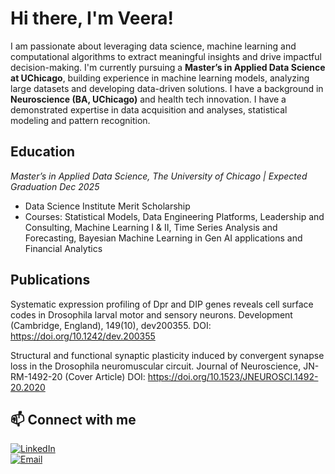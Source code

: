 # **Hi there, I'm Veera!**
I am passionate about leveraging data science, machine learning and computational algorithms to extract
meaningful insights and drive impactful decision-making. I'm currently pursuing a **Master’s in Applied Data Science at UChicago**, building experience in machine learning models, analyzing large datasets and developing data-driven solutions. I have a background in **Neuroscience (BA, UChicago)** and health tech innovation. I have a demonstrated expertise in data acquisition and analyses, statistical modeling and pattern recognition. 

## **Education** 
*Master’s in Applied Data Science, The University of Chicago | Expected Graduation Dec 2025*

- Data Science Institute Merit Scholarship
- Courses: Statistical Models, Data Engineering Platforms, Leadership and Consulting, Machine Learning I & II, Time Series
  Analysis and Forecasting, Bayesian Machine Learning in Gen AI applications and Financial Analytics

## **Publications** 
Systematic expression profiling of Dpr and DIP genes reveals cell surface codes in Drosophila larval motor and
sensory neurons. Development (Cambridge, England), 149(10), dev200355. DOI: https://doi.org/10.1242/dev.200355

Structural and functional synaptic plasticity induced by convergent synapse loss in the Drosophila neuromuscular circuit. Journal of Neuroscience, JN-
RM-1492-20 (Cover Article) DOI: https://doi.org/10.1523/JNEUROSCI.1492-20.2020

## 📫 Connect with me
[![LinkedIn](https://img.shields.io/badge/LinkedIn-Connect-blue)](https://www.linkedin.com/in/veeraanand)  
[![Email](https://img.shields.io/badge/Email-Contact-red)](mailto:veeraanand@uchicago.edu)

<!--
